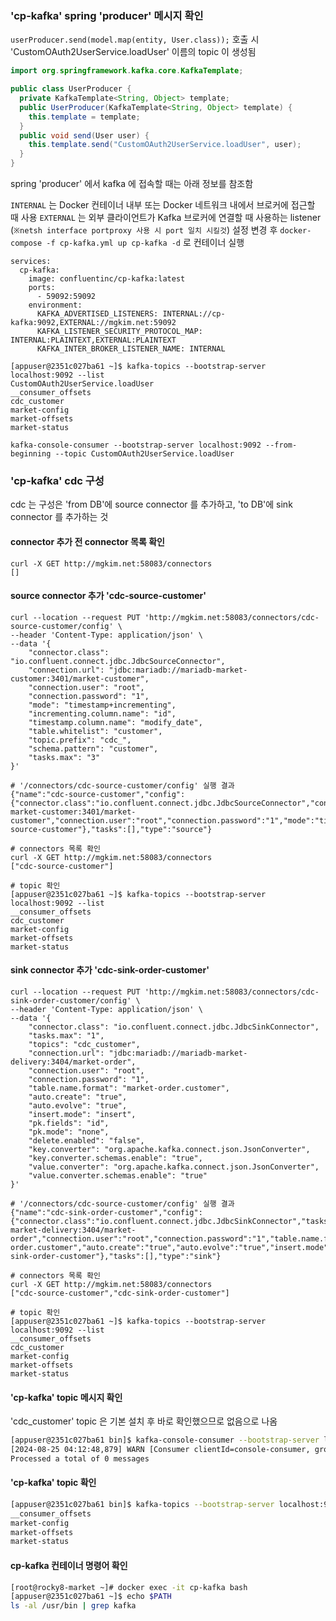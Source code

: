 
### 'cp-kafka' spring 'producer' 메시지 확인

`userProducer.send(model.map(entity, User.class));` 호출 시 'CustomOAuth2UserService.loadUser' 이름의 topic 이 생성됨

```java
import org.springframework.kafka.core.KafkaTemplate;

public class UserProducer {
  private KafkaTemplate<String, Object> template;
  public UserProducer(KafkaTemplate<String, Object> template) {
    this.template = template;
  }
  public void send(User user) {
    this.template.send("CustomOAuth2UserService.loadUser", user);
  }
}
```

spring 'producer' 에서 kafka 에 접속할 때는 아래 정보를 참조함

`INTERNAL` 는 Docker 컨테이너 내부 또는 Docker 네트워크 내에서 브로커에 접근할 때 사용
`EXTERNAL` 는 외부 클라이언트가 Kafka 브로커에 연결할 때 사용하는 listener  (`※netsh interface portproxy 사용 시 port 일치 시킬것`)
설정 변경 후 `docker-compose -f cp-kafka.yml up cp-kafka -d` 로 컨테이너 실행

```
services:
  cp-kafka:
    image: confluentinc/cp-kafka:latest
    ports:
      - 59092:59092
    environment:
      KAFKA_ADVERTISED_LISTENERS: INTERNAL://cp-kafka:9092,EXTERNAL://mgkim.net:59092
      KAFKA_LISTENER_SECURITY_PROTOCOL_MAP: INTERNAL:PLAINTEXT,EXTERNAL:PLAINTEXT
      KAFKA_INTER_BROKER_LISTENER_NAME: INTERNAL
```

```
[appuser@2351c027ba61 ~]$ kafka-topics --bootstrap-server localhost:9092 --list
CustomOAuth2UserService.loadUser
__consumer_offsets
cdc_customer
market-config
market-offsets
market-status

kafka-console-consumer --bootstrap-server localhost:9092 --from-beginning --topic CustomOAuth2UserService.loadUser
```

### 'cp-kafka' cdc 구성

cdc 는 구성은 'from DB'에 source connector 를 추가하고, 'to DB'에 sink connector 를 추가하는 것

#### connector 추가 전 connector 목록 확인

```
curl -X GET http://mgkim.net:58083/connectors
[]
```

#### source connector 추가 'cdc-source-customer'

```
curl --location --request PUT 'http://mgkim.net:58083/connectors/cdc-source-customer/config' \
--header 'Content-Type: application/json' \
--data '{
    "connector.class": "io.confluent.connect.jdbc.JdbcSourceConnector",
    "connection.url": "jdbc:mariadb://mariadb-market-customer:3401/market-customer",
    "connection.user": "root",
    "connection.password": "1",
    "mode": "timestamp+incrementing",
    "incrementing.column.name": "id",
    "timestamp.column.name": "modify_date",
    "table.whitelist": "customer",
    "topic.prefix": "cdc_",
    "schema.pattern": "customer",
    "tasks.max": "3"
}'
```

```
# '/connectors/cdc-source-customer/config' 실행 결과
{"name":"cdc-source-customer","config":{"connector.class":"io.confluent.connect.jdbc.JdbcSourceConnector","connection.url":"jdbc:mariadb://mariadb-market-customer:3401/market-customer","connection.user":"root","connection.password":"1","mode":"timestamp+incrementing","incrementing.column.name":"id","timestamp.column.name":"modify_date","table.whitelist":"customer","topic.prefix":"cdc_","schema.pattern":"customer","tasks.max":"3","name":"cdc-source-customer"},"tasks":[],"type":"source"}

# connectors 목록 확인
curl -X GET http://mgkim.net:58083/connectors
["cdc-source-customer"]

# topic 확인
[appuser@2351c027ba61 ~]$ kafka-topics --bootstrap-server localhost:9092 --list
__consumer_offsets
cdc_customer
market-config
market-offsets
market-status
```

#### sink connector 추가 'cdc-sink-order-customer'

```
curl --location --request PUT 'http://mgkim.net:58083/connectors/cdc-sink-order-customer/config' \
--header 'Content-Type: application/json' \
--data '{
    "connector.class": "io.confluent.connect.jdbc.JdbcSinkConnector",
    "tasks.max": "1",
    "topics": "cdc_customer",
    "connection.url": "jdbc:mariadb://mariadb-market-delivery:3404/market-order",
    "connection.user": "root",
    "connection.password": "1",
    "table.name.format": "market-order.customer",
    "auto.create": "true",
    "auto.evolve": "true",
    "insert.mode": "insert",
    "pk.fields": "id",
    "pk.mode": "none",
    "delete.enabled": "false",
    "key.converter": "org.apache.kafka.connect.json.JsonConverter",
    "key.converter.schemas.enable": "true",
    "value.converter": "org.apache.kafka.connect.json.JsonConverter",
    "value.converter.schemas.enable": "true"
}'
```

```
# '/connectors/cdc-source-customer/config' 실행 결과
{"name":"cdc-sink-order-customer","config":{"connector.class":"io.confluent.connect.jdbc.JdbcSinkConnector","tasks.max":"1","topics":"cdc_customer","connection.url":"jdbc:mariadb://mariadb-market-delivery:3404/market-order","connection.user":"root","connection.password":"1","table.name.format":"market-order.customer","auto.create":"true","auto.evolve":"true","insert.mode":"insert","pk.fields":"id","pk.mode":"none","delete.enabled":"false","key.converter":"org.apache.kafka.connect.json.JsonConverter","key.converter.schemas.enable":"true","value.converter":"org.apache.kafka.connect.json.JsonConverter","value.converter.schemas.enable":"true","name":"cdc-sink-order-customer"},"tasks":[],"type":"sink"}

# connectors 목록 확인
curl -X GET http://mgkim.net:58083/connectors
["cdc-source-customer","cdc-sink-order-customer"]

# topic 확인
[appuser@2351c027ba61 ~]$ kafka-topics --bootstrap-server localhost:9092 --list
__consumer_offsets
cdc_customer
market-config
market-offsets
market-status
```

#### 'cp-kafka' topic 메시지 확인

'cdc_customer' topic 은 기본 설치 후 바로 확인했으므로 없음으로 나옴

```bash
[appuser@2351c027ba61 bin]$ kafka-console-consumer --bootstrap-server localhost:9092 --from-beginning --topic cdc_customer
[2024-08-25 04:12:48,879] WARN [Consumer clientId=console-consumer, groupId=console-consumer-67984] Error while fetching metadata with correlation id 2 : {cdc_customer=LEADER_NOT_AVAILABLE} (org.apache.kafka.clients.NetworkClient)
Processed a total of 0 messages
```

#### 'cp-kafka' topic 확인

```bash
[appuser@2351c027ba61 bin]$ kafka-topics --bootstrap-server localhost:9092 --list
__consumer_offsets
market-config
market-offsets
market-status
```

#### cp-kafka 컨테이너 명령어 확인

```bash
[root@rocky8-market ~]# docker exec -it cp-kafka bash
[appuser@2351c027ba61 ~]$ echo $PATH
ls -al /usr/bin | grep kafka
```

